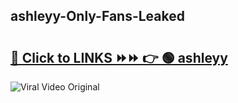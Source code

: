 
 ## ashleyy-Only-Fans-Leaked

# <h2><a href="https://clipsfans.com/ashleyy&ref=git">🔗 Click to LINKS ⏩⏩ 👉 🟢 ashleyy </a></h2>

<a href="https://clipsfans.com/ashleyy&ref=git" rel="nofollow" data-target="animated-image.originalLink"><img src="https://i.ibb.co.com/xMMVF88/686577567.gif" alt="Viral Video Original" style="max-width: 100%; display: inline-block;" data-target="animated-image.originalImage"></a>
